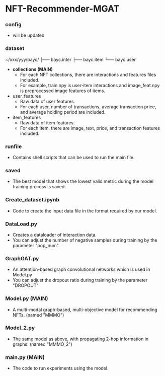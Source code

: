 # NFT-Recommender-MGAT

### config
- will be updated

### dataset
~/xxx/yyy/bayc/
├── bayc.inter
├── bayc.item
└── bayc.user
- **collections (MAIN)**
  - For each NFT collections, there are interactions and features files included.
  - For example, train.npy is user-item interactions and image_feat.npy is preprocessed image features of items.
- user_features
  - Raw data of user features.
  - For each user, number of transactions, average transaction price, and average holding period are included.
- item_features
  - Raw data of item features.
  - For each item, there are image, text, price, and transaction features included.

### runfile
- Contains shell scripts that can be used to run the main file.

### saved
- The best model that shows the lowest valid metric during the model training process is saved.

### Create_dataset.ipynb
- Code to create the input data file in the format required by our model.

### DataLoad.py
- Creates a dataloader of interaction data.
- You can adjust the number of negative samples during training by the parameter "pop_num".

### GraphGAT.py
- An attention-based graph convolutional networks which is used in Model.py
- You can adjust the dropout ratio during training by the parameter "DROPOUT"

### Model.py (MAIN)
- A multi-modal graph-based, multi-objective model for recommending NFTs. (named "MMMO")

### Model_2.py
- The same model as above, with propagating 2-hop information in graphs. (named "MMMO_2")

### main.py (MAIN)
- The code to run experiments using the model.
